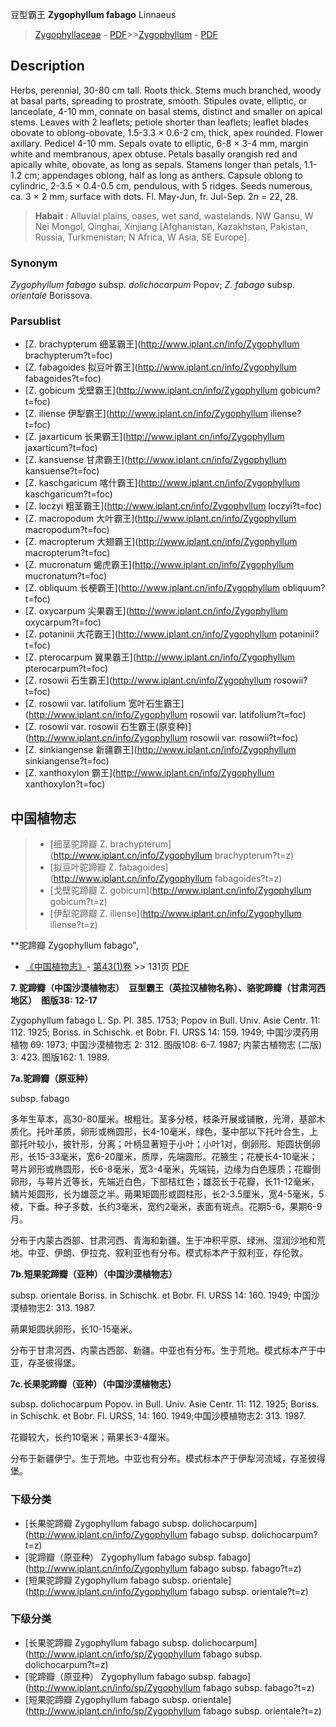 豆型霸王 **Zygophyllum fabago** Linnaeus

> [Zygophyllaceae](http://www.iplant.cn/info/Zygophyllaceae?t=foc) - [PDF](http://www.iplant.cn/foc/pdf/Zygophyllaceae.pdf)>>[Zygophyllum](http://www.iplant.cn/info/Zygophyllum?t=foc) - [PDF](http://www.iplant.cn/foc/pdf/Zygophyllum.pdf)

## Description

Herbs, perennial, 30-80 cm tall. Roots thick. Stems much branched, woody at basal parts, spreading to prostrate, smooth. Stipules ovate, elliptic, or lanceolate, 4-10 mm, connate on basal stems, distinct and smaller on apical stems. Leaves with 2 leaflets; petiole shorter than leaflets; leaflet blades obovate to oblong-obovate, 1.5-3.3 × 0.6-2 cm, thick, apex rounded. Flower axillary. Pedicel 4-10 mm. Sepals ovate to elliptic, 6-8 × 3-4 mm, margin white and membranous, apex obtuse. Petals basally orangish red and apically white, obovate, as long as sepals. Stamens longer than petals, 1.1-1.2 cm; appendages oblong, half as long as anthers. Capsule oblong to cylindric, 2-3.5 × 0.4-0.5 cm, pendulous, with 5 ridges. Seeds numerous, ca. 3 × 2 mm, surface with dots. Fl. May-Jun, fr. Jul-Sep. 2*n* = 22, 28.

> **Habait** : 
> Alluvial plains, oases, wet sand, wastelands. NW Gansu, W Nei Mongol, Qinghai, Xinjiang [Afghanistan, Kazakhstan, Pakistan, Russia, Turkmenistan; N Africa, W Asia, SE Europe].

### Synonym
*Zygophyllum fabago* subsp. *dolichocarpum* Popov; *Z. fabago* subsp. *orientale* Borissova.

### Parsublist

* [Z.  brachypterum  细茎霸王](http://www.iplant.cn/info/Zygophyllum brachypterum?t=foc)
* [Z.  fabagoides  拟豆叶霸王](http://www.iplant.cn/info/Zygophyllum fabagoides?t=foc)
* [Z.  gobicum  戈壁霸王](http://www.iplant.cn/info/Zygophyllum gobicum?t=foc)
* [Z.  iliense  伊犁霸王](http://www.iplant.cn/info/Zygophyllum iliense?t=foc)
* [Z.  jaxarticum  长果霸王](http://www.iplant.cn/info/Zygophyllum jaxarticum?t=foc)
* [Z.  kansuense  甘肃霸王](http://www.iplant.cn/info/Zygophyllum kansuense?t=foc)
* [Z.  kaschgaricum  喀什霸王](http://www.iplant.cn/info/Zygophyllum kaschgaricum?t=foc)
* [Z.  loczyi  粗茎霸王](http://www.iplant.cn/info/Zygophyllum loczyi?t=foc)
* [Z.  macropodum  大叶霸王](http://www.iplant.cn/info/Zygophyllum macropodum?t=foc)
* [Z.  macropterum  大翅霸王](http://www.iplant.cn/info/Zygophyllum macropterum?t=foc)
* [Z.  mucronatum  蝎虎霸王](http://www.iplant.cn/info/Zygophyllum mucronatum?t=foc)
* [Z.  obliquum  长梗霸王](http://www.iplant.cn/info/Zygophyllum obliquum?t=foc)
* [Z.  oxycarpum  尖果霸王](http://www.iplant.cn/info/Zygophyllum oxycarpum?t=foc)
* [Z.  potaninii  大花霸王](http://www.iplant.cn/info/Zygophyllum potaninii?t=foc)
* [Z.  pterocarpum  翼果霸王](http://www.iplant.cn/info/Zygophyllum pterocarpum?t=foc)
* [Z.  rosowii  石生霸王](http://www.iplant.cn/info/Zygophyllum rosowii?t=foc)
* [Z.  rosowii var. latifolium  宽叶石生霸王](http://www.iplant.cn/info/Zygophyllum rosowii var. latifolium?t=foc)
* [Z.  rosowii var. rosowii  石生霸王(原变种)](http://www.iplant.cn/info/Zygophyllum rosowii var. rosowii?t=foc)
* [Z.  sinkiangense  新疆霸王](http://www.iplant.cn/info/Zygophyllum sinkiangense?t=foc)
* [Z.  xanthoxylon  霸王](http://www.iplant.cn/info/Zygophyllum xanthoxylon?t=foc)

## 中国植物志

> * [细茎驼蹄瓣  Z.  brachypterum](http://www.iplant.cn/info/Zygophyllum brachypterum?t=z)
> * [拟豆叶驼蹄瓣  Z.  fabagoides](http://www.iplant.cn/info/Zygophyllum fabagoides?t=z)
> * [戈壁驼蹄瓣  Z.  gobicum](http://www.iplant.cn/info/Zygophyllum gobicum?t=z)
> * [伊犁驼蹄瓣  Z.  iliense](http://www.iplant.cn/info/Zygophyllum iliense?t=z)

**驼蹄瓣 Zygophyllum fabago",

* [《中国植物志》](http://www.iplant.cn/frps)- [第43(1)卷](http://www.iplant.cn/frps/vol/43(1)) >> 131页 [PDF](http://www.iplant.cn/frps/pdf/43(1)/131b.pdf)

**7. 驼蹄瓣（中国沙漠植物志）　豆型霸王（英拉汉植物名称）、骆驼蹄瓣（甘肃河西地区）　图版38: 12-17**

Zygophyllum fabago L. Sp. Pl. 385. 1753; Popov in Bull. Univ. Asie Centr. 11: 112. 1925; Boriss. in Schischk. et Bobr. Fl. URSS 14: 159. 1949; 中国沙漠药用植物 69: 1973; 中国沙漠植物志 2: 312. 图版108: 6-7. 1987; 内蒙古植物志 (二版) 3: 423. 图版162: 1. 1989.

**7a.驼蹄瓣（原亚种）**

subsp. fabago

多年生草本，高30-80厘米。根粗壮。茎多分枝，枝条开展或铺散，光滑，基部木质化。托叶革质，卵形或椭圆形，长4-10毫米，绿色，茎中部以下托叶合生，上部托叶较小，披针形，分离；叶柄显著短于小叶；小叶1对，倒卵形、矩圆状倒卵形，长15-33毫米，宽6-20厘米，质厚，先端圆形。花腋生；花梗长4-10毫米；萼片卵形或椭圆形，长6-8毫米，宽3-4毫米，先端钝，边缘为白色膜质；花瓣倒卵形，与萼片近等长，先端近白色，下部桔红色；雄蕊长于花瓣，长11-12毫米，鳞片矩圆形，长为雄蕊之半。蒴果矩圆形或圆柱形，长2-3.5厘米，宽4-5毫米，5棱，下垂。种子多数，长约3毫米，宽约2毫米，表面有斑点。花期5-6，果期6-9月。

分布于内蒙古西部、甘肃河西、青海和新疆。生于冲积平原、绿洲、湿润沙地和荒地。中亚、伊朗、伊拉克、叙利亚也有分布。模式标本产于叙利亚，存伦敦。

**7b.短果驼蹄瓣（亚种）（中国沙漠植物志）**

subsp. orientale Boriss. in Schischk. et Bobr. Fl. URSS 14: 160. 1949; 中国沙漠植物志2: 313. 1987.

蒴果矩圆状卵形，长10-15毫米。

分布于甘肃河西、内蒙古西部、新疆。中亚也有分布。生于荒地。模式标本产于中亚，存圣彼得堡。

**7c.长果驼蹄瓣（亚种）（中国沙漠植物志）**

subsp. dolichocarpum Popov. in Bull. Univ. Asie Centr. 11: 112. 1925; Boriss. in Schischk. et Bobr. Fl. URSS, 14: 160. 1949;中国沙模植物志2: 313. 1987.

花瓣较大，长约10毫米；蒴果长3-4厘米。

分布于新疆伊宁。生于荒地。中亚也有分布。模式标本产于伊犁河流域，存圣彼得堡。

### 下级分类
* [长果驼蹄瓣  Zygophyllum fabago subsp. dolichocarpum](http://www.iplant.cn/info/Zygophyllum fabago subsp. dolichocarpum?t=z)
* [驼蹄瓣（原亚种）  Zygophyllum fabago subsp. fabago](http://www.iplant.cn/info/Zygophyllum fabago subsp. fabago?t=z)
* [短果驼蹄瓣  Zygophyllum fabago subsp. orientale](http://www.iplant.cn/info/Zygophyllum fabago subsp. orientale?t=z)

### 下级分类
* [长果驼蹄瓣  Zygophyllum fabago subsp. dolichocarpum](http://www.iplant.cn/info/sp/Zygophyllum fabago subsp. dolichocarpum?t=z)
* [驼蹄瓣（原亚种）  Zygophyllum fabago subsp. fabago](http://www.iplant.cn/info/sp/Zygophyllum fabago subsp. fabago?t=z)
* [短果驼蹄瓣  Zygophyllum fabago subsp. orientale](http://www.iplant.cn/info/sp/Zygophyllum fabago subsp. orientale?t=z)
